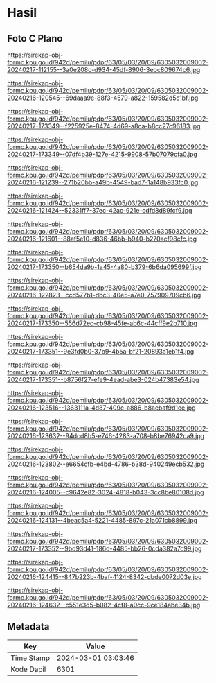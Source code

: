 # Hasil

## Foto C Plano

https://sirekap-obj-formc.kpu.go.id/942d/pemilu/pdpr/63/05/03/20/09/6305032009002-20240217-112155--3a0e208c-d934-45df-8906-3ebc809674c6.jpg

https://sirekap-obj-formc.kpu.go.id/942d/pemilu/pdpr/63/05/03/20/09/6305032009002-20240216-120545--69daaa9e-88f3-4579-a822-159582d5c1bf.jpg

https://sirekap-obj-formc.kpu.go.id/942d/pemilu/pdpr/63/05/03/20/09/6305032009002-20240217-173349--f225925e-8474-4d69-a8ca-b8cc27c96183.jpg

https://sirekap-obj-formc.kpu.go.id/942d/pemilu/pdpr/63/05/03/20/09/6305032009002-20240217-173349--07df4b39-127e-4215-9908-57b07079cfa0.jpg

https://sirekap-obj-formc.kpu.go.id/942d/pemilu/pdpr/63/05/03/20/09/6305032009002-20240216-121239--271b20bb-a49b-4549-bad7-1a148b933fc0.jpg

https://sirekap-obj-formc.kpu.go.id/942d/pemilu/pdpr/63/05/03/20/09/6305032009002-20240216-121424--52331ff7-37ec-42ac-921e-cdfd8d89fcf9.jpg

https://sirekap-obj-formc.kpu.go.id/942d/pemilu/pdpr/63/05/03/20/09/6305032009002-20240216-121601--88af5e10-d836-46bb-b940-b270acf98cfc.jpg

https://sirekap-obj-formc.kpu.go.id/942d/pemilu/pdpr/63/05/03/20/09/6305032009002-20240217-173350--b654da9b-1a45-4a80-b379-6b6da095699f.jpg

https://sirekap-obj-formc.kpu.go.id/942d/pemilu/pdpr/63/05/03/20/09/6305032009002-20240216-122823--ccd577b1-dbc3-40e5-a7e0-757909709cb6.jpg

https://sirekap-obj-formc.kpu.go.id/942d/pemilu/pdpr/63/05/03/20/09/6305032009002-20240217-173350--556d72ec-cb98-45fe-ab6c-44cff9e2b710.jpg

https://sirekap-obj-formc.kpu.go.id/942d/pemilu/pdpr/63/05/03/20/09/6305032009002-20240217-173351--9e3fd0b0-37b9-4b5a-bf21-20893a1eb1f4.jpg

https://sirekap-obj-formc.kpu.go.id/942d/pemilu/pdpr/63/05/03/20/09/6305032009002-20240217-173351--b8756f27-efe9-4ead-abe3-024b47383e54.jpg

https://sirekap-obj-formc.kpu.go.id/942d/pemilu/pdpr/63/05/03/20/09/6305032009002-20240216-123516--1363111a-4d87-409c-a886-b8aebaf9d1ee.jpg

https://sirekap-obj-formc.kpu.go.id/942d/pemilu/pdpr/63/05/03/20/09/6305032009002-20240216-123632--94dcd8b5-e746-4283-a708-b8be76942ca9.jpg

https://sirekap-obj-formc.kpu.go.id/942d/pemilu/pdpr/63/05/03/20/09/6305032009002-20240216-123802--e6654cfb-e4bd-4786-b38d-940249ecb532.jpg

https://sirekap-obj-formc.kpu.go.id/942d/pemilu/pdpr/63/05/03/20/09/6305032009002-20240216-124005--c9642e82-3024-4818-b043-3cc8be80108d.jpg

https://sirekap-obj-formc.kpu.go.id/942d/pemilu/pdpr/63/05/03/20/09/6305032009002-20240216-124131--4beac5a4-5221-4485-897c-21a071cb8899.jpg

https://sirekap-obj-formc.kpu.go.id/942d/pemilu/pdpr/63/05/03/20/09/6305032009002-20240217-173352--9bd93d41-186d-4485-bb26-0cda382a7c99.jpg

https://sirekap-obj-formc.kpu.go.id/942d/pemilu/pdpr/63/05/03/20/09/6305032009002-20240216-124415--847b223b-4baf-4124-8342-dbde0072d03e.jpg

https://sirekap-obj-formc.kpu.go.id/942d/pemilu/pdpr/63/05/03/20/09/6305032009002-20240216-124632--c551e3d5-b082-4cf8-a0cc-9ce184abe34b.jpg


## Metadata

| Key        | Value               |
| ---------- | ------------------- |
| Time Stamp | 2024-03-01 03:03:46 |
| Kode Dapil | 6301                |



